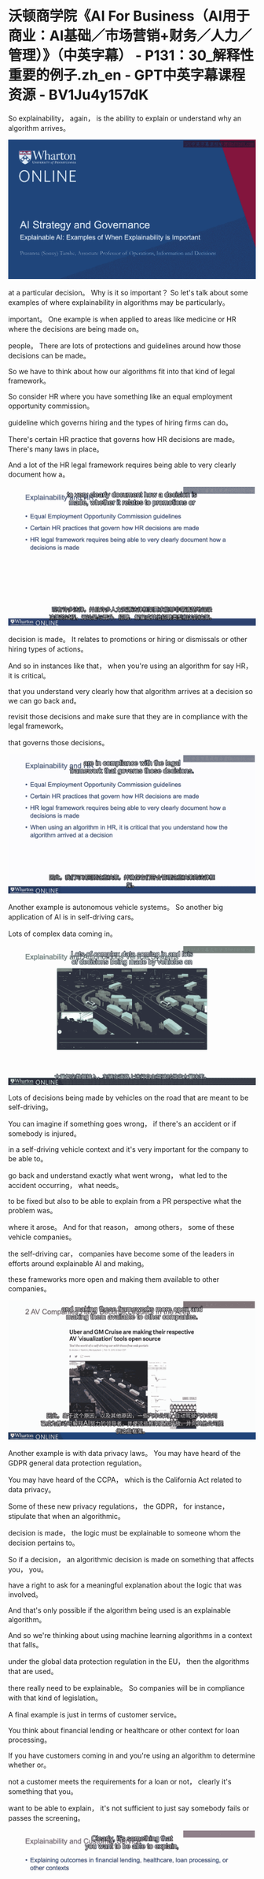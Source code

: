 # 沃顿商学院《AI For Business（AI用于商业：AI基础／市场营销+财务／人力／管理）》（中英字幕） - P131：30_解释性重要的例子.zh_en - GPT中英字幕课程资源 - BV1Ju4y157dK

 So explainability， again， is the ability to explain or understand why an algorithm arrives。



![](img/f508e338ab31d54d28cfa1b890e6589b_1.png)

 at a particular decision。 Why is it so important？ So let's talk about some examples of where explainability in algorithms may be particularly。

 important。 One example is when applied to areas like medicine or HR where the decisions are being made on。

 people。 There are lots of protections and guidelines around how those decisions can be made。

 So we have to think about how our algorithms fit into that kind of legal framework。

 So consider HR where you have something like an equal employment opportunity commission。

 guideline which governs hiring and the types of hiring firms can do。

 There's certain HR practice that governs how HR decisions are made。 There's many laws in place。

 And a lot of the HR legal framework requires being able to very clearly document how a。



![](img/f508e338ab31d54d28cfa1b890e6589b_3.png)

 decision is made。 It relates to promotions or hiring or dismissals or other hiring types of actions。

 And so in instances like that， when you're using an algorithm for say HR， it is critical。

 that you understand very clearly how that algorithm arrives at a decision so we can go back and。

 revisit those decisions and make sure that they are in compliance with the legal framework。

 that governs those decisions。

![](img/f508e338ab31d54d28cfa1b890e6589b_5.png)

 Another example is autonomous vehicle systems。 So another big application of AI is in self-driving cars。

 Lots of complex data coming in。

![](img/f508e338ab31d54d28cfa1b890e6589b_7.png)

 Lots of decisions being made by vehicles on the road that are meant to be self-driving。

 You can imagine if something goes wrong， if there's an accident or if somebody is injured。

 in a self-driving vehicle context and it's very important for the company to be able to。

 go back and understand exactly what went wrong， what led to the accident occurring， what needs。

 to be fixed but also to be able to explain from a PR perspective what the problem was。

 where it arose。 And for that reason， among others， some of these vehicle companies。

 the self-driving car， companies have become some of the leaders in efforts around explainable AI and making。

 these frameworks more open and making them available to other companies。



![](img/f508e338ab31d54d28cfa1b890e6589b_9.png)

 Another example is with data privacy laws。 You may have heard of the GDPR general data protection regulation。

 You may have heard of the CCPA， which is the California Act related to data privacy。

 Some of these new privacy regulations， the GDPR， for instance， stipulate that when an algorithmic。

 decision is made， the logic must be explainable to someone whom the decision pertains to。

 So if a decision， an algorithmic decision is made on something that affects you， you。

 have a right to ask for a meaningful explanation about the logic that was involved。

 And that's only possible if the algorithm being used is an explainable algorithm。

 And so we're thinking about using machine learning algorithms in a context that falls。

 under the global data protection regulation in the EU， then the algorithms that are used。

 there really need to be explainable。 So companies will be in compliance with that kind of legislation。

 A final example is just in terms of customer service。

 You think about financial lending or healthcare or other context for loan processing。

 If you have customers coming in and you're using an algorithm to determine whether or。

 not a customer meets the requirements for a loan or not， clearly it's something that you。

 want to be able to explain， it's not sufficient to just say somebody fails or passes the screening。



![](img/f508e338ab31d54d28cfa1b890e6589b_11.png)

 test in terms of loan qualification。 You want to be able to reflect back exactly what it might have been that affected that。

 type of decision。 So lots and lots of context， especially context where decisions are being made that affect。

 humans directly where having the AI system be explainable is really critical for successful。

 adoption。 [BLANK_AUDIO]。

![](img/f508e338ab31d54d28cfa1b890e6589b_13.png)